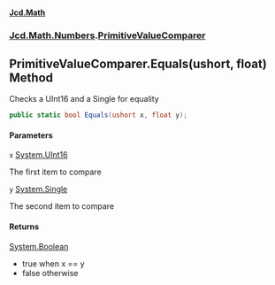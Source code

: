 #### [Jcd.Math](index.md 'index')
### [Jcd.Math.Numbers](Jcd.Math.Numbers.md 'Jcd.Math.Numbers').[PrimitiveValueComparer](Jcd.Math.Numbers.PrimitiveValueComparer.md 'Jcd.Math.Numbers.PrimitiveValueComparer')

## PrimitiveValueComparer.Equals(ushort, float) Method

Checks a UInt16 and a Single for equality

```csharp
public static bool Equals(ushort x, float y);
```
#### Parameters

<a name='Jcd.Math.Numbers.PrimitiveValueComparer.Equals(ushort,float).x'></a>

`x` [System.UInt16](https://docs.microsoft.com/en-us/dotnet/api/System.UInt16 'System.UInt16')

The first item to compare

<a name='Jcd.Math.Numbers.PrimitiveValueComparer.Equals(ushort,float).y'></a>

`y` [System.Single](https://docs.microsoft.com/en-us/dotnet/api/System.Single 'System.Single')

The second item to compare

#### Returns
[System.Boolean](https://docs.microsoft.com/en-us/dotnet/api/System.Boolean 'System.Boolean')  
*  true when x == y  
*  false otherwise